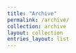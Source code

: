 ```yaml
---
title: "Archive"
permalink: /archive/
collection: archive
layout: collection
entries_layout: list
---
```

